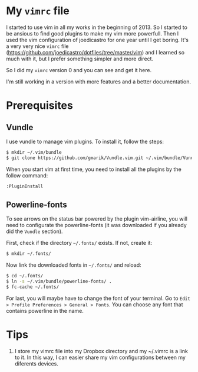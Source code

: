 # My `vimrc` file

I started to use vim in all my works in the beginning of 2013. So I started to
be ansious to find good plugins to make my vim more powerfull. Then I used the
vim configuration of joedicastro for one year until I get boring. It's a very
very nice `vimrc` file (https://github.com/joedicastro/dotfiles/tree/master/vim)
and I learned so much with it, but I prefer something simpler and more direct.

So I did my `vimrc` version 0 and you can see and get it here.

I'm still working in a version with more features and a better documentation.

# Prerequisites

## Vundle

I use vundle to manage vim plugins. To install it, follow the steps:

```bash
$ mkdir ~/.vim/bundle
$ git clone https://github.com/gmarik/Vundle.vim.git ~/.vim/bundle/Vundle.vim
```

When you start vim at first time, you need to install all the plugins by the
follow command:

```bash
:PluginInstall
```

## Powerline-fonts

To see arrows on the status bar powered by the plugin vim-airline, you will need
to configurate the powerline-fonts (it was downloaded if you already did the
`Vundle` section).

First, check if the directory `~/.fonts/` exists. If not, create it:

```bash
$ mkdir ~/.fonts/
```

Now link the downloaded fonts in `~/.fonts/` and reload:

```bash
$ cd ~/.fonts/
$ ln -s ~/.vim/bundle/powerline-fonts/ .
$ fc-cache ~/.fonts/
```

For last, you will maybe have to change the font of your terminal. Go to `Edit >
Profile Preferences > General > Fonts`. You can choose any font that contains
powerline in the name.

# Tips

1. I store my vimrc file into my Dropbox directory and my ~/.vimrc is a link to
   it. In this way, I can easier share my vim configurations between my
   diferents devices.
